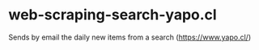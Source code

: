 # web-scraping-search-yapo.cl
Sends by email the daily new items from a search (https://www.yapo.cl/)
